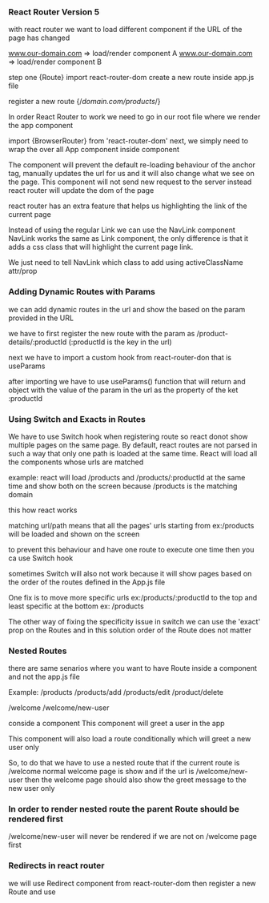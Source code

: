 ### React Router Version 5

with react router we want to load different component if the URL of the page has changed

www.our-domain.com => load/render component A
www.our-domain.com => load/render component B

step one {Route} import react-router-dom
create a new route inside app.js file

register a new route
<Route path="/products">
{/_domain.com/products_/}
<Products />
</Route>

In order React Router to work we need to go in our root file where we render the app component

import {BrowserRouter} from 'react-router-dom'
next, we simply need to wrap the over all App component inside <BrowserRouter></BrowserRouter> component

The <Link></Link> component will prevent the default re-loading behaviour of the anchor tag, manually updates the url for us and it will also change what we see on the page. This component will not send new request to the server instead react router will update the dom of the page

react router has an extra feature that helps us highlighting the link of the current page

Instead of using the regular Link we can use the NavLink component
NavLink works the same as Link component, the only difference is that it adds a css class that will highlight the current page link.

We just need to tell NavLink which class to add using activeClassName attr/prop

### Adding Dynamic Routes with Params

we can add dynamic routes in the url and show the based on the param provided in the URL

we have to first register the new route with the param as
/product-details/:productId (:productId is the key in the url)

next we have to import a custom hook from react-router-don that is useParams

after importing we have to use useParams() function that will return and object with the value of the param in the url as the property of the ket :productId

### Using Switch and Exacts in Routes

We have to use Switch hook when registering route so react donot show multiple pages on the same page. By default, react routes are not parsed in such a way that only one path is loaded at the same time. React will load all the components whose urls are matched

example:
react will load
/products and /products/:productId at the same time and show both on the screen because /products is the matching domain

this how react works

matching url/path means that all the pages' urls starting from ex:/products will be loaded and shown on the screen

to prevent this behaviour and have one route to execute one time then you ca use Switch hook

sometimes Switch will also not work because it will show pages based on the order of the routes defined in the App.js file

One fix is to move more specific urls ex:/products/:productId to the top and least specific at the bottom ex: /products

The other way of fixing the specificity issue in switch we can use the 'exact' prop on the Routes and in this solution order of the Route does not matter

### Nested Routes

there are same senarios where you want to have Route inside a component and not the app.js file

Example:
/products
/products/add
/products/edit
/product/delete

/welcome
/welcome/new-user

conside a component <Welcome/>
This component will greet a user in the app

This component will also load a route conditionally which will greet a new user only

So, to do that we have to use a nested route that if the current route is /welcome normal welcome page is show and if the url is /welcome/new-user then the welcome page should also show the greet message to the new user only

### In order to render nested route the parent Route should be rendered first

/welcome/new-user will never be rendered if we are not on /welcome page first

### Redirects in react router

we will use Redirect component from react-router-dom
then register a new Route
and use <Redirect to='/path' />
